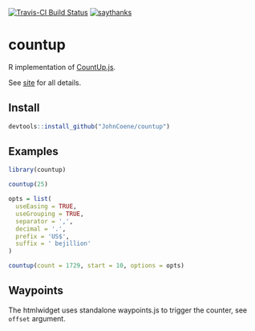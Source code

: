 [![Travis-CI Build Status](https://travis-ci.org/JohnCoene/countup.svg?branch=master)](https://travis-ci.org/JohnCoene/countup)
[![saythanks](https://img.shields.io/badge/say-thanks-ff69b4.svg)](https://saythanks.io/to/JohnCoene)

countup
========

R implementation of [CountUp.js](https://github.com/inorganik/CountUp.js).

See [site](http://john-coene.com/countup) for all details.

Install
-------

``` r
devtools::install_github("JohnCoene/countup")
```

Examples
--------

``` r
library(countup)

countup(25)

opts = list(
  useEasing = TRUE, 
  useGrouping = TRUE, 
  separator = ',', 
  decimal = '.', 
  prefix = 'US$', 
  suffix = ' bejillion' 
)

countup(count = 1729, start = 10, options = opts)
```

Waypoints
---------

The htmlwidget uses standalone waypoints.js to trigger the counter, see `offset` argument.
